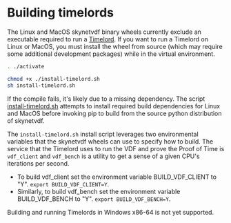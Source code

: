 # Building timelords

The Linux and MacOS skynetvdf binary wheels currently exclude an executable
required to run a [Timelord](https://github.com/SkynetNetwork/skynet-blockchain/wiki/Timelords).
If you want to run a Timelord on Linux or MacOS, you must install the wheel
from source (which may require some additional development packages) while in
the virtual environment.

```bash
. ./activate

chmod +x ./install-timelord.sh
sh install-timelord.sh
```

If the compile fails, it's likely due to a missing dependency. The script
[install-timelord.sh](https://github.com/SkynetNetwork/skynet-blockchain/blob/main/install-timelord.sh)
attempts to install required build dependencies for Linux and MacOS before
invoking pip to build from the source python distribution of skynetvdf.

The `install-timelord.sh` install script leverages two environmental variables
that the skynetvdf wheels can use to specify how to build. The service that the
Timelord uses to run the VDF and prove the Proof of Time is `vdf_client` and
`vdf_bench` is a utility to get a sense of a given CPU's iterations per second.

- To build vdf_client set the environment variable BUILD_VDF_CLIENT to "Y".
`export BUILD_VDF_CLIENT=Y`.
- Similarly, to build vdf_bench set the environment variable BUILD_VDF_BENCH
to "Y". `export BUILD_VDF_BENCH=Y`.

Building and running Timelords in Windows x86-64 is not yet supported.

